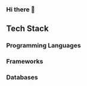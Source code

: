 ### Hi there 👋

## Tech Stack

### Programming Languages
<p>
  
</p>

### Frameworks
<p>
 
</p>

### Databases
<p>
  
</p>

